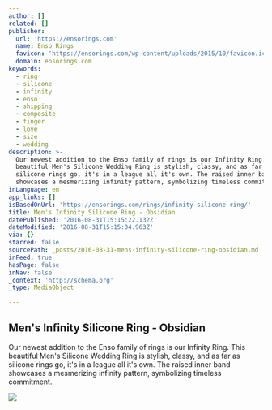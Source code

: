 ```yaml
---
author: []
related: []
publisher:
  url: 'https://ensorings.com'
  name: Enso Rings
  favicon: 'https://ensorings.com/wp-content/uploads/2015/10/favicon.ico'
  domain: ensorings.com
keywords:
  - ring
  - silicone
  - infinity
  - enso
  - shipping
  - composite
  - finger
  - love
  - size
  - wedding
description: >-
  Our newest addition to the Enso family of rings is our Infinity Ring. This
  beautiful Men's Silicone Wedding Ring is stylish, classy, and as far as
  silicone rings go, it's in a league all it's own. The raised inner band
  showcases a mesmerizing infinity pattern, symbolizing timeless commitment.
inLanguage: en
app_links: []
isBasedOnUrl: 'https://ensorings.com/rings/infinity-silicone-ring/'
title: Men's Infinity Silicone Ring - Obsidian
datePublished: '2016-08-31T15:15:22.132Z'
dateModified: '2016-08-31T15:15:04.963Z'
via: {}
starred: false
sourcePath: _posts/2016-08-31-mens-infinity-silicone-ring-obsidian.md
inFeed: true
hasPage: false
inNav: false
_context: 'http://schema.org'
_type: MediaObject

---
```

<article style=""><h1>Men's Infinity Silicone Ring - Obsidian</h1><p>Our newest addition to the Enso family of rings is our Infinity Ring. This beautiful Men's Silicone Wedding Ring is stylish, classy, and as far as silicone rings go, it's in a league all it's own. The raised inner band showcases a mesmerizing infinity pattern, symbolizing timeless commitment.</p><img src="https://ensorings.com/wp-content/uploads/2016/01/black-siliconering.jpg" /></article>